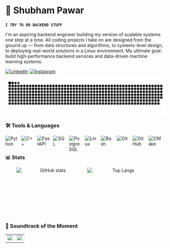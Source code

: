 # 🐹 Shubham Pawar

**`I TRY TO DO BACKEND STUFF `**

I'm an aspiring backend engineer building my version of scalable systems one step at a time. All coding projects I take on are designed from the ground up — from data structures and algorithms, to systems-level design, to deploying real-world solutions in a Linux environment. My ultimate goal: build high-performance backend services and data-driven machine learning systems.

<p align="left">
   <a href="https://www.linkedin.com/in/shubham-pawar-2k04" target="_blank">
      <img alt="LinkedIn" title="Connect on LinkedIn" src="https://img.shields.io/badge/LinkedIn-1A4D8F?style=for-the-badge&logo=linkedin&logoColor=white"/></a>
   <a href="https://www.instagram.com/shubhtistic/" target="_blank">
      <img alt="Instagram" title="Follow on Instagram" src="https://img.shields.io/badge/Instagram-A81968?style=for-the-badge&logo=instagram&logoColor=white"/></a>
</p>
<!-- External Social Links: Uncomment when needed -->

<!--

<p align="left">

  <a href="https://x.com/YOUR_HANDLE" target="_blank">

    <img alt="Twitter / X" title="Follow on Twitter" src="https://custom-icon-badges.demolab.com/badge/Twitter-000000?style=for-the-badge&logo=x&logoColor=white"/></a>

  <a href="https://www.threads.net/@YOUR_HANDLE" target="_blank">

    <img alt="Threads" title="Follow on Threads" src="https://custom-icon-badges.demolab.com/badge/Threads-000000?style=for-the-badge&logo=threads&logoColor=white"/></a>

  <a href="https://www.facebook.com/YOUR_HANDLE" target="_blank">

    <img alt="Facebook" title="Follow on Facebook" src="https://custom-icon-badges.demolab.com/badge/Facebook-1877F2?style=for-the-badge&logo=facebook&logoColor=white"/></a>

  <a href="https://www.youtube.com/c/YOUR_HANDLE" target="_blank">

    <img alt="YouTube" title="Subscribe to my YouTube" src="https://custom-icon-badges.demolab.com/badge/YouTube-FF0000?style=for-the-badge&logo=youtube&logoColor=white"/></a>

  <a href="https://medium.com/@YOUR_HANDLE" target="_blank">

    <img alt="Medium" title="Follow on Medium" src="https://custom-icon-badges.demolab.com/badge/Medium-00AB6C?style=for-the-badge&logo=medium&logoColor=white"/></a>

  <a href="https://dev.to/YOUR_HANDLE" target="_blank">

    <img alt="Dev.to" title="Follow on Dev.to" src="https://custom-icon-badges.demolab.com/badge/Dev.to-0A0A0A?style=for-the-badge&logo=dev.to&logoColor=white"/></a>

</p>

-->
<div align="center">
  <img src="https://raw.githubusercontent.com/Shubhtistic/Shubhtistic/main/output/github-snake-dark.svg" />
</div>



### 🛠️ Tools & Languages


<img align="left" alt="Python" width="40px" style="padding-right:10px;" src="https://cdn.jsdelivr.net/gh/devicons/devicon/icons/python/python-original.svg"/>

<img align="left" alt="C++" width="40px" style="padding-right:10px;" src="https://cdn.jsdelivr.net/gh/devicons/devicon/icons/cplusplus/cplusplus-original.svg"/>


<img align="left" alt="FastAPI" width="40px" style="padding-right:10px;" src="https://cdn.jsdelivr.net/gh/devicons/devicon/icons/fastapi/fastapi-original.svg"/>

<img align="left" alt="SQL" width="40px" style="padding-right:10px;" src="https://cdn.jsdelivr.net/gh/devicons/devicon/icons/mysql/mysql-original.svg"/>

<img align="left" alt="PostgreSQL" width="40px" style="padding-right:10px;" src="https://cdn.jsdelivr.net/gh/devicons/devicon/icons/postgresql/postgresql-original.svg"/>


<img align="left" alt="Linux" width="40px" style="padding-right:10px;" src="https://cdn.jsdelivr.net/gh/devicons/devicon/icons/linux/linux-original.svg"/>


<img align="left" alt="Bash" width="40px" style="padding-right:10px;" src="https://api.iconify.design/skill-icons/bash-dark.svg"/>

<img align="left" alt="Git" width="40px" style="padding-right:10px;" src="https://cdn.jsdelivr.net/gh/devicons/devicon/icons/git/git-original.svg"/>


<!-- github and bash -->

<img align="left" alt="GitHub" width="40px" style="padding-right:10px;" src="https://api.iconify.design/skill-icons/github-dark.svg"/>



<!-- CMkae -->
<img align="left" alt="CMake" width="40px" style="padding-right:10px;" src="https://api.iconify.design/skill-icons/cmake-dark.svg"/>

<br />

<br  />

<!-- end of tools & languages -->
<div style="clear: both; width: 100%;">

### 📊 Stats
<div align="center" style="display: flex; justify-content: center; gap: 10px; flex-wrap: wrap; max-width: 100%;">
  <img src="https://github-readme-stats.vercel.app/api?username=Shubhtistic&show_icons=true&theme=noctis_minimus" 
       alt="GitHub stats" style="height:150px; flex: 1 1 220px; max-width:42%;"/>
  <img src="https://github-readme-stats.vercel.app/api/top-langs/?username=Shubhtistic&layout=compact&theme=noctis_minimus" 
       alt="Top Langs" style="height:150px; flex: 1 1 220px; max-width:42%;"/>
</div>






### 🎵 Soundtrack of the Moment

<div align="center">
  <table>
    <tr>
      <td>
        <a href="https://open.spotify.com/user/31urtnhjhdtd5g5faxzwestvqylm">
          <img src="https://novatorem.visualbean.vercel.app/api/spotify" />
        </a>
      </td>
      <td>
        <img src="https://github.com/Shubhtistic/Shubhtistic/raw/main/output/cat.gif" width="150" />
      </td>
    </tr>
  </table>
</div>








<!-- ![GitHub Streak](https://streak-stats.demolab.com?user=shubh4m-2k04&theme=gruvbox&border_radius=4.5) -->
